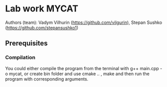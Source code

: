 # Lab work MYCAT
Authors (team): Vadym Vilhurin (https://github.com/vilgurin),  Stepan Sushko (https://github.com/stepansushko1)
## Prerequisites

### Compilation
You could either compile the program from the terminal with g++ main.cpp -o mycat, or create bin folder and use cmake .. , make and then run the program with corresponding arguments.
